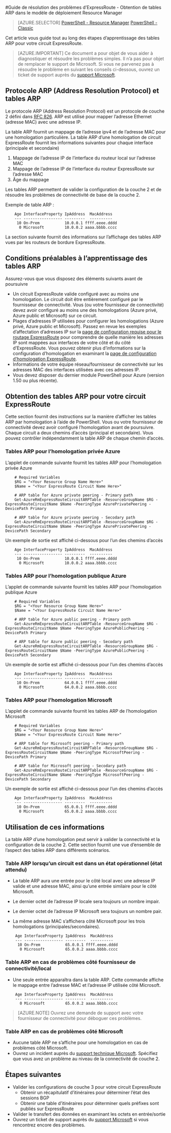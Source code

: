 <properties 
   pageTitle="Guide de résolution des problèmes d’ExpressRoute - Obtention de tables ARP | Microsoft Azure"
   description="Cette page fournit des instructions sur l’obtention des tables ARP pour un circuit ExpressRoute"
   documentationCenter="na"
   services="expressroute"
   authors="ganesr"
   manager="carolz"
   editor="tysonn"/>
<tags 
   ms.service="expressroute"
   ms.devlang="na"
   ms.topic="article" 
   ms.tgt_pltfrm="na"
   ms.workload="infrastructure-services" 
   ms.date="06/06/2016"
   ms.author="ganesr"/>

#Guide de résolution des problèmes d’ExpressRoute - Obtention de tables ARP dans le modèle de déploiement Resource Manager

> [AZURE.SELECTOR]
[PowerShell - Resource Manager](expressroute-troubleshooting-arp-resourcemanager.md)
[PowerShell - Classic](expressroute-troubleshooting-arp-classic.md)

Cet article vous guide tout au long des étapes d’apprentissage des tables ARP pour votre circuit ExpressRoute.

>[AZURE.IMPORTANT] Ce document a pour objet de vous aider à diagnostiquer et résoudre les problèmes simples. Il n’a pas pour objet de remplacer le support de Microsoft. Si vous ne parvenez pas à résoudre le problème en suivant les conseils ci-dessous, ouvrez un ticket de support auprès du [support Microsoft](https://portal.azure.com/?#blade/Microsoft_Azure_Support/HelpAndSupportBlade).

## Protocole ARP (Address Resolution Protocol) et tables ARP
Le protocole ARP (Address Resolution Protocol) est un protocole de couche 2 défini dans [RFC 826](https://tools.ietf.org/html/rfc826). ARP est utilisé pour mapper l’adresse Ethernet (adresse MAC) avec une adresse IP.

La table ARP fournit un mappage de l’adresse ipv4 et de l’adresse MAC pour une homologation particulière. La table ARP d’une homologation de circuit ExpressRoute fournit les informations suivantes pour chaque interface (principale et secondaire)

1. Mappage de l’adresse IP de l’interface du routeur local sur l’adresse MAC
2. Mappage de l’adresse IP de l’interface du routeur ExpressRoute sur l’adresse MAC
3. Âge du mappage

Les tables ARP permettent de valider la configuration de la couche 2 et de résoudre les problèmes de connectivité de base de la couche 2.

Exemple de table ARP :

		Age InterfaceProperty IpAddress  MacAddress    
		--- ----------------- ---------  ----------    
		 10 On-Prem           10.0.0.1 ffff.eeee.dddd
		  0 Microsoft         10.0.0.2 aaaa.bbbb.cccc


La section suivante fournit des informations sur l’affichage des tables ARP vues par les routeurs de bordure ExpressRoute.

## Conditions préalables à l’apprentissage des tables ARP

Assurez-vous que vous disposez des éléments suivants avant de poursuivre

 - Un circuit ExpressRoute valide configuré avec au moins une homologation. Le circuit doit être entièrement configuré par le fournisseur de connectivité. Vous (ou votre fournisseur de connectivité) devez avoir configuré au moins une des homologations (Azure privé, Azure public et Microsoft) sur ce circuit.
 - Plages d’adresses IP utilisées pour configurer les homologations (Azure privé, Azure public et Microsoft). Passez en revue les exemples d’affectation d’adresses IP sur la [page de configuration requise pour le routage ExpressRoute](expressroute-routing.md) pour comprendre de quelle manière les adresses IP sont mappées aux interfaces de votre côté et du côté d’ExpressRoute. Vous pouvez obtenir plus d’informations sur la configuration d’homologation en examinant la [page de configuration d’homologation ExpressRoute](expressroute-howto-routing-arm.md).
 - Informations de votre équipe réseau/fournisseur de connectivité sur les adresses MAC des interfaces utilisées avec ces adresses IP.
 - Vous devez disposer du dernier module PowerShell pour Azure (version 1.50 ou plus récente).

## Obtention des tables ARP pour votre circuit ExpressRoute
Cette section fournit des instructions sur la manière d’afficher les tables ARP par homologation à l’aide de PowerShell. Vous ou votre fournisseur de connectivité devez avoir configuré l’homologation avant de poursuivre. Chaque circuit a deux chemins d’accès (principal et secondaire). Vous pouvez contrôler indépendamment la table ARP de chaque chemin d’accès.

### Tables ARP pour l’homologation privée Azure
L’applet de commande suivante fournit les tables ARP pour l’homologation privée Azure

		# Required Variables
		$RG = "<Your Resource Group Name Here>"
		$Name = "<Your ExpressRoute Circuit Name Here>"
		
		# ARP table for Azure private peering - Primary path
		Get-AzureRmExpressRouteCircuitARPTable -ResourceGroupName $RG -ExpressRouteCircuitName $Name -PeeringType AzurePrivatePeering -DevicePath Primary
		
		# ARP table for Azure private peering - Secodary path
		Get-AzureRmExpressRouteCircuitARPTable -ResourceGroupName $RG -ExpressRouteCircuitName $Name -PeeringType AzurePrivatePeering -DevicePath Secondary 

Un exemple de sortie est affiché ci-dessous pour l’un des chemins d’accès

		Age InterfaceProperty IpAddress  MacAddress    
		--- ----------------- ---------  ----------    
		 10 On-Prem           10.0.0.1 ffff.eeee.dddd
		  0 Microsoft         10.0.0.2 aaaa.bbbb.cccc


### Tables ARP pour l’homologation publique Azure
L’applet de commande suivante fournit les tables ARP pour l’homologation publique Azure

		# Required Variables
		$RG = "<Your Resource Group Name Here>"
		$Name = "<Your ExpressRoute Circuit Name Here>"
		
		# ARP table for Azure public peering - Primary path
		Get-AzureRmExpressRouteCircuitARPTable -ResourceGroupName $RG -ExpressRouteCircuitName $Name -PeeringType AzurePublicPeering -DevicePath Primary
		
		# ARP table for Azure public peering - Secodary path
		Get-AzureRmExpressRouteCircuitARPTable -ResourceGroupName $RG -ExpressRouteCircuitName $Name -PeeringType AzurePublicPeering -DevicePath Secondary 


Un exemple de sortie est affiché ci-dessous pour l’un des chemins d’accès

		Age InterfaceProperty IpAddress  MacAddress    
		--- ----------------- ---------  ----------    
		 10 On-Prem           64.0.0.1 ffff.eeee.dddd
		  0 Microsoft         64.0.0.2 aaaa.bbbb.cccc


### Tables ARP pour l’homologation Microsoft
L’applet de commande suivante fournit les tables ARP de l’homologation Microsoft

		# Required Variables
		$RG = "<Your Resource Group Name Here>"
		$Name = "<Your ExpressRoute Circuit Name Here>"
		
		# ARP table for Microsoft peering - Primary path
		Get-AzureRmExpressRouteCircuitARPTable -ResourceGroupName $RG -ExpressRouteCircuitName $Name -PeeringType MicrosoftPeering -DevicePath Primary
		
		# ARP table for Microsoft peering - Secodary path
		Get-AzureRmExpressRouteCircuitARPTable -ResourceGroupName $RG -ExpressRouteCircuitName $Name -PeeringType MicrosoftPeering -DevicePath Secondary 


Un exemple de sortie est affiché ci-dessous pour l’un des chemins d’accès

		Age InterfaceProperty IpAddress  MacAddress    
		--- ----------------- ---------  ----------    
		 10 On-Prem           65.0.0.1 ffff.eeee.dddd
		  0 Microsoft         65.0.0.2 aaaa.bbbb.cccc


## Utilisation de ces informations
La table ARP d’une homologation peut servir à valider la connectivité et la configuration de la couche 2. Cette section fournit une vue d’ensemble de l’aspect des tables ARP dans différents scénarios.

### Table ARP lorsqu’un circuit est dans un état opérationnel (état attendu)

 - La table ARP aura une entrée pour le côté local avec une adresse IP valide et une adresse MAC, ainsi qu’une entrée similaire pour le côté Microsoft. 
 - Le dernier octet de l’adresse IP locale sera toujours un nombre impair.
 - Le dernier octet de l’adresse IP Microsoft sera toujours un nombre pair.
 - La même adresse MAC s’affichera côté Microsoft pour les trois homologations (principales/secondaires). 


		Age InterfaceProperty IpAddress  MacAddress    
		--- ----------------- ---------  ----------    
		 10 On-Prem           65.0.0.1 ffff.eeee.dddd
		  0 Microsoft         65.0.0.2 aaaa.bbbb.cccc

### Table ARP en cas de problèmes côté fournisseur de connectivité/local

 - Une seule entrée apparaîtra dans la table ARP. Cette commande affiche le mappage entre l’adresse MAC et l’adresse IP utilisée côté Microsoft. 

		Age InterfaceProperty IpAddress  MacAddress    
		--- ----------------- ---------  ----------    
		  0 Microsoft         65.0.0.2 aaaa.bbbb.cccc

>[AZURE.NOTE] Ouvrez une demande de support avec votre fournisseur de connectivité pour déboguer ces problèmes.


### Table ARP en cas de problèmes côté Microsoft

 - Aucune table ARP ne s’affiche pour une homologation en cas de problèmes côté Microsoft. 
 -  Ouvrez un incident auprès du [support technique Microsoft](https://portal.azure.com/?#blade/Microsoft_Azure_Support/HelpAndSupportBlade). Spécifiez que vous avez un problème au niveau de la connectivité de couche 2. 

## Étapes suivantes

 - Valider les configurations de couche 3 pour votre circuit ExpressRoute
	 - Obtenir un récapitulatif d’itinéraires pour déterminer l’état des sessions BGP 
	 - Obtenir une table d’itinéraires pour déterminer quels préfixes sont publiés sur ExpressRoute
 - Valider le transfert des données en examinant les octets en entrée/sortie
 - Ouvrez un ticket de support auprès du [support Microsoft](https://portal.azure.com/?#blade/Microsoft_Azure_Support/HelpAndSupportBlade) si vous rencontrez encore des problèmes.

<!---HONumber=AcomDC_0615_2016-->